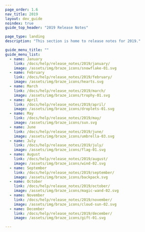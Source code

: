 ```yaml
---
page_order: 1.6
nav_title: 2019
layout: dev_guide
noindex: true
guide_top_header: "2019 Release Notes"

page_type: landing
description: "This section is home to release notes for 2019."

guide_menu_title: ""
guide_menu_list:
  - name: January
    link: /docs/help/release_notes/2019/january/
    image: /assets/img/braze_icons/snowflake-01.svg
  - name: February
    link: /docs/help/release_notes/2019/february/
    image: /assets/img/braze_icons/hearts.svg
  - name: March
    link: /docs/help/release_notes/2019/march/
    image: /assets/img/braze_icons/trophy-01.svg
  - name: April
    link: /docs/help/release_notes/2019/april/
    image: /assets/img/braze_icons/droplets-01.svg
  - name: May
    link: /docs/help/release_notes/2019/may/
    image: /assets/img/braze_icons/sun.svg
  - name: June
    link: /docs/help/release_notes/2019/june/
    image: /assets/img/braze_icons/umbrella-03.svg
  - name: July
    link: /docs/help/release_notes/2019/july/
    image: /assets/img/braze_icons/flag-01.svg
  - name: August
    link: /docs/help/release_notes/2019/august/
    image: /assets/img/braze_icons/wind-02.svg
  - name: September
    link: /docs/help/release_notes/2019/september/
    image: /assets/img/braze_icons/backpack.svg
  - name: October
    link: /docs/help/release_notes/2019/october/
    image: /assets/img/braze_icons/magic-wand-02.svg
  - name: November
    link: /docs/help/release_notes/2019/november/
    image: /assets/img/braze_icons/cloud-sun-02.svg
  - name: December
    link: /docs/help/release_notes/2019/december/
    image: /assets/img/braze_icons/gift-01.svg

---
```

